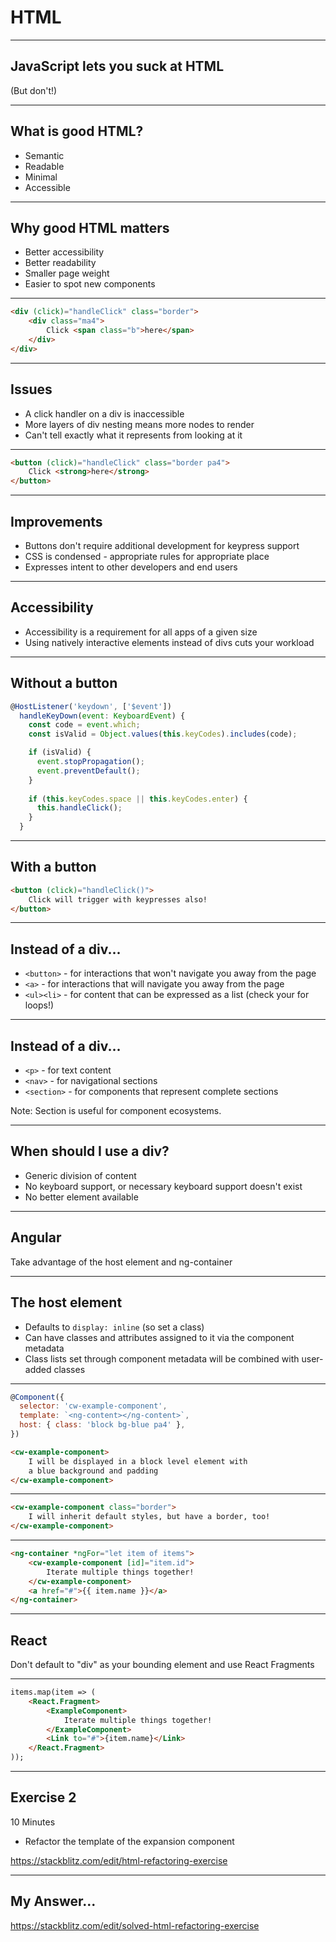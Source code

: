 # HTML

---

## JavaScript lets you suck at HTML
(But don't!)

---

## What is good HTML?
- Semantic
- Readable
- Minimal
- Accessible

---

## Why good HTML matters
- Better accessibility
- Better readability
- Smaller page weight
- Easier to spot new components

---

```html
<div (click)="handleClick" class="border">
    <div class="ma4">
        Click <span class="b">here</span>
    </div>
</div>
```

---

## Issues
- A click handler on a div is inaccessible
- More layers of div nesting means more nodes to render
- Can't tell exactly what it represents from looking at it

---

```html
<button (click)="handleClick" class="border pa4">
    Click <strong>here</strong>
</button>
```

---

## Improvements
- Buttons don't require additional development for keypress support
- CSS is condensed - appropriate rules for appropriate place
- Expresses intent to other developers and end users

---

## Accessibility
- Accessibility is a requirement for all apps of a given size
- Using natively interactive elements instead of divs cuts your workload

---

## Without a button
```js
@HostListener('keydown', ['$event'])
  handleKeyDown(event: KeyboardEvent) {
    const code = event.which;
    const isValid = Object.values(this.keyCodes).includes(code);

    if (isValid) {
      event.stopPropagation();
      event.preventDefault();
    }
    
    if (this.keyCodes.space || this.keyCodes.enter) {
      this.handleClick();
    }
  }
```

---

## With a button

```html
<button (click)="handleClick()">
    Click will trigger with keypresses also!
</button>
```

---

## Instead of a div...
- `<button>` - for interactions that won't navigate you away from the page
- `<a>` - for interactions that will navigate you away from the page
- `<ul><li>` - for content that can be expressed as a list (check your for loops!)

---

## Instead of a div...
- `<p>` - for text content
- `<nav>` - for navigational sections
- `<section>` - for components that represent complete sections

Note: Section is useful for component ecosystems. 

---

## When should I use a div?
- Generic division of content
- No keyboard support, or necessary keyboard support doesn't exist
- No better element available

---

## Angular
Take advantage of the host element and ng-container 

---

## The host element
- Defaults to `display: inline` (so set a class)
- Can have classes and attributes assigned to it via the component metadata
- Class lists set through component metadata will be combined with user-added classes

---

```js
@Component({
  selector: 'cw-example-component',
  template: `<ng-content></ng-content>`,
  host: { class: 'block bg-blue pa4' },
})
```

```html
<cw-example-component>
    I will be displayed in a block level element with 
    a blue background and padding
</cw-example-component>
```

---

```html
<cw-example-component class="border">
    I will inherit default styles, but have a border, too!
</cw-example-component>
```

---

```html
<ng-container *ngFor="let item of items">
    <cw-example-component [id]="item.id">
        Iterate multiple things together!
    </cw-example-component>
    <a href="#">{{ item.name }}</a>
</ng-container>
```

---

## React
Don't default to "div" as your bounding element and use React Fragments

---

```html
items.map(item => (
    <React.Fragment>
        <ExampleComponent>
            Iterate multiple things together!
        </ExampleComponent>
        <Link to="#">{item.name}</Link>
    </React.Fragment>
));
```

---

## Exercise 2

10 Minutes

- Refactor the template of the expansion component

https://stackblitz.com/edit/html-refactoring-exercise

---

## My Answer...

https://stackblitz.com/edit/solved-html-refactoring-exercise
